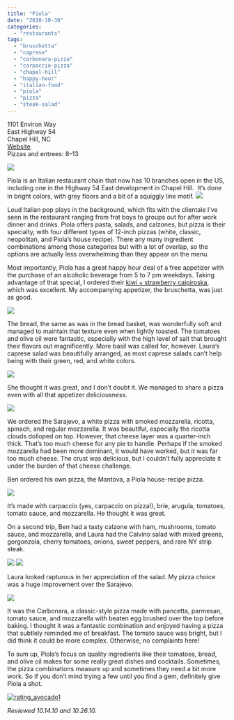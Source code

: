 ```yaml
---
title: "Piola"
date: "2010-10-30"
categories:
  - "restaurants"
tags:
  - "bruschetta"
  - "caprese"
  - "carbonara-pizza"
  - "carpaccio-pizza"
  - "chapel-hill"
  - "happy-hour"
  - "italian-food"
  - "piola"
  - "pizza"
  - "steak-salad"
---
```


1101 Environ Way\
East Highway 54\
Chapel Hill, NC\
[Website](http://www.piola.it/mondo2.php?menu_number=3&lang=en&id=38)\
Pizzas and entrees: $8–$13

![](http://www.thegourmez.com/gourmez/photos/piola01.JPG)

Piola is an Italian restaurant chain that now has 10 branches open in the US, including one in the Highway 54 East development in Chapel Hill.  It’s done in bright colors, with grey floors and a bit of a squiggly line motif. ![](http://www.thegourmez.com/gourmez/photos/piola02.JPG)

Loud Italian pop plays in the background, which fits with the clientale I’ve seen in the restaurant ranging from frat boys to groups out for after work dinner and drinks. Piola offers pasta, salads, and calzones, but pizza is their specialty, with four different types of 12-inch pizzas (white, classic, neopolitan, and Piola’s house recipe). There any many ingredient combinations among those categories but with a lot of overlap, so the options are actually less overwhelming than they appear on the menu.

Most importantly, Piola has a great happy hour deal of a free appetizer with the purchase of an alcoholic beverage from 5 to 7 pm weekdays. Taking advantage of that special, I ordered their [kiwi + strawberry caipiroska](../../../../../?p=1709), which was excellent. My accompanying appetizer, the bruschetta, was just as good.

![](http://www.thegourmez.com/gourmez/photos/piola07.JPG)

The bread, the same as was in the bread basket, was wonderfully soft and managed to maintain that texture even when lightly toasted. The tomatoes and olive oil were fantastic, especially with the high level of salt that brought their flavors out magnificently. More basil was called for, however. Laura’s caprese salad was beautifully arranged, as most caprese salads can’t help being with their green, red, and white colors.

![](http://www.thegourmez.com/gourmez/photos/piola05.JPG)

She thought it was great, and I don’t doubt it. We managed to share a pizza even with all that appetizer deliciousness.

![](http://www.thegourmez.com/gourmez/photos/piola08.JPG)

We ordered the Sarajevo, a white pizza with smoked mozzarella, ricotta, spinach, and regular mozzarella. It was beautiful, especially the ricotta clouds dolloped on top. However, that cheese layer was a quarter-inch thick. That’s too much cheese for any pie to handle. Perhaps if the smoked mozzarella had been more dominant, it would have worked, but it was far too much cheese. The crust was delicious, but I couldn’t fully appreciate it under the burden of that cheese challenge.

Ben ordered his own pizza, the Mantova, a Piola house-recipe pizza.

![](http://www.thegourmez.com/gourmez/photos/piola04.JPG)

It’s made with carpaccio (yes, carpaccio on pizza!), brie, arugula, tomatoes, tomato sauce, and mozzarella. He thought it was great.

On a second trip, Ben had a tasty calzone with ham, mushrooms, tomato sauce, and mozzarella, and Laura had the Calvino salad with mixed greens, gorgonzola, cherry tomatoes, onions, sweet peppers, and rare NY strip steak.

![](http://www.thegourmez.com/gourmez/photos/piola11.JPG) ![](http://www.thegourmez.com/gourmez/photos/piola09.JPG)

Laura looked rapturous in her appreciation of the salad. My pizza choice was a huge improvement over the Sarajevo.

![](http://www.thegourmez.com/gourmez/photos/piola12.JPG)

It was the Carbonara, a classic-style pizza made with pancetta, parmesan, tomato sauce, and mozzarella with beaten egg brushed over the top before baking. I thought it was a fantastic combination and enjoyed having a pizza that subtlely reminded me of breakfast. The tomato sauce was bright, but I did think it could be more complex. Otherwise, no complaints here!

To sum up, Piola’s focus on quality ingredients like their tomatoes, bread, and olive oil makes for some really great dishes and cocktails. Sometimes, the pizza combinations measure up and sometimes they need a bit more work. So if you don’t mind trying a few until you find a gem, definitely give Piola a shot.




<div class="caption">

[![](http://s3.amazonaws.com/thegourmez-wpmedia/2009/02/rating_avocado1.gif "rating_avocado1")](http://s3.amazonaws.com/thegourmez-wpmedia/2009/02/rating_avocado1.gif)</div>


_Reviewed 10.14.10 and 10.26.10._
